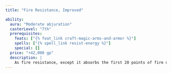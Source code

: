 ```yaml
---
title: "Fire Resistance, Improved"

ability:
  aura: "Moderate abjuration"
  casterLevel: "7th"
  prerequisites:
    feats: ["{% feat_link craft-magic-arms-and-armor %}"]
    spells: ["{% spell_link resist-energy %}"]
    special: []
  price: "+42,000 gp"
  description: |
    As fire resistance, except it absorbs the first 20 points of fire damage per attack.
---
```

